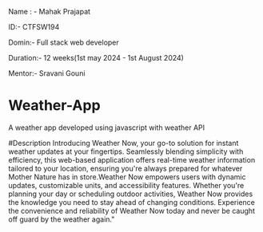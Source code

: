 
Name : - Mahak Prajapat

ID:- CTFSW194

Domin:- Full stack web developer

Duration:- 12 weeks(1st may 2024 - 1st August 2024)

Mentor:- Sravani Gouni

# Weather-App
A weather app developed using javascript with weather API

#Description
Introducing Weather Now, your go-to solution for instant weather updates at your fingertips. Seamlessly blending simplicity with efficiency, this web-based application offers real-time weather information tailored to your location, ensuring you're always prepared for whatever Mother Nature has in store.Weather Now empowers users with dynamic updates, customizable units, and accessibility features. Whether you're planning your day or scheduling outdoor activities, Weather Now provides the knowledge you need to stay ahead of changing conditions. Experience the convenience and reliability of Weather Now today and never be caught off guard by the weather again."
